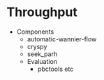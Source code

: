 # Throughput
- Components
  - automatic-wannier-flow
  - cryspy
  - seek_parh
  - Evaluation
    - pbctools etc
